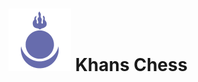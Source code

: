 # ![Khans chess](https://github.com/gbtami/pychess-variants/blob/master/static/icons/khans.svg) Khans Chess
